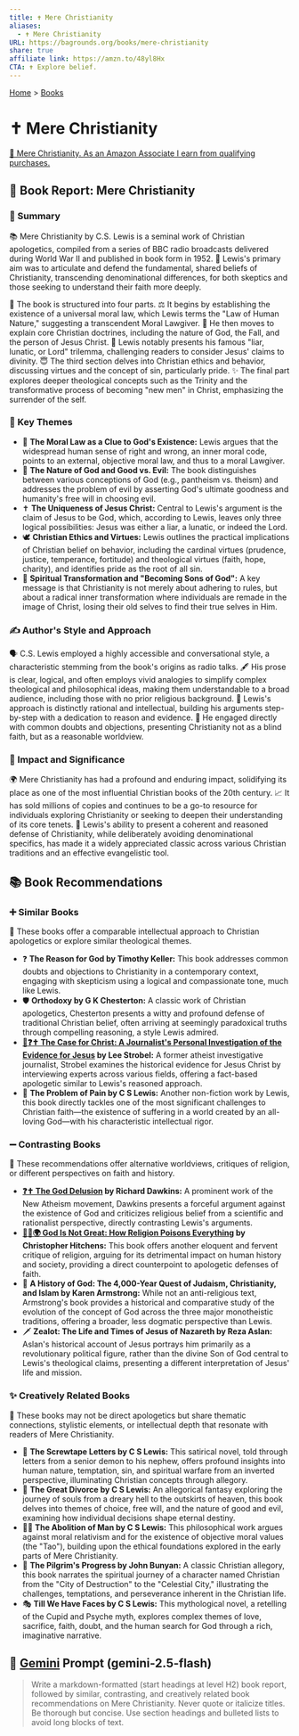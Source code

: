 ```yaml
---
title: ✝️ Mere Christianity
aliases:
  - ✝️ Mere Christianity
URL: https://bagrounds.org/books/mere-christianity
share: true
affiliate link: https://amzn.to/48yl8Hx
CTA: ✝️ Explore belief.
---
```

[Home](../index.md) > [Books](./index.md)  
# ✝️ Mere Christianity  
[🛒 Mere Christianity. As an Amazon Associate I earn from qualifying purchases.](https://amzn.to/48yl8Hx)  
  
## 📖 Book Report: Mere Christianity  
  
### 📜 Summary  
  
📚 Mere Christianity by C.S. Lewis is a seminal work of Christian apologetics, compiled from a series of BBC radio broadcasts delivered during World War II and published in book form in 1952. 🎯 Lewis's primary aim was to articulate and defend the fundamental, shared beliefs of Christianity, transcending denominational differences, for both skeptics and those seeking to understand their faith more deeply.  
  
🧱 The book is structured into four parts. ⚖️ It begins by establishing the existence of a universal moral law, which Lewis terms the "Law of Human Nature," suggesting a transcendent Moral Lawgiver. 🙏 He then moves to explain core Christian doctrines, including the nature of God, the Fall, and the person of Jesus Christ. 👑 Lewis notably presents his famous "liar, lunatic, or Lord" trilemma, challenging readers to consider Jesus' claims to divinity. 😇 The third section delves into Christian ethics and behavior, discussing virtues and the concept of sin, particularly pride. ✨ The final part explores deeper theological concepts such as the Trinity and the transformative process of becoming "new men" in Christ, emphasizing the surrender of the self.  
  
### 🔑 Key Themes  
  
* 🧭 **The Moral Law as a Clue to God's Existence:** Lewis argues that the widespread human sense of right and wrong, an inner moral code, points to an external, objective moral law, and thus to a moral Lawgiver.  
* 🌟 **The Nature of God and Good vs. Evil:** The book distinguishes between various conceptions of God (e.g., pantheism vs. theism) and addresses the problem of evil by asserting God's ultimate goodness and humanity's free will in choosing evil.  
* ✝️ **The Uniqueness of Jesus Christ:** Central to Lewis's argument is the claim of Jesus to be God, which, according to Lewis, leaves only three logical possibilities: Jesus was either a liar, a lunatic, or indeed the Lord.  
* 🕊️ **Christian Ethics and Virtues:** Lewis outlines the practical implications of Christian belief on behavior, including the cardinal virtues (prudence, justice, temperance, fortitude) and theological virtues (faith, hope, charity), and identifies pride as the root of all sin.  
* 🌱 **Spiritual Transformation and "Becoming Sons of God":** A key message is that Christianity is not merely about adhering to rules, but about a radical inner transformation where individuals are remade in the image of Christ, losing their old selves to find their true selves in Him.  
  
### ✍️ Author's Style and Approach  
  
🗣️ C.S. Lewis employed a highly accessible and conversational style, a characteristic stemming from the book's origins as radio talks. 🖋️ His prose is clear, logical, and often employs vivid analogies to simplify complex theological and philosophical ideas, making them understandable to a broad audience, including those with no prior religious background. 🧠 Lewis's approach is distinctly rational and intellectual, building his arguments step-by-step with a dedication to reason and evidence. 🤔 He engaged directly with common doubts and objections, presenting Christianity not as a blind faith, but as a reasonable worldview.  
  
### 💯 Impact and Significance  
  
🌍 Mere Christianity has had a profound and enduring impact, solidifying its place as one of the most influential Christian books of the 20th century. 📈 It has sold millions of copies and continues to be a go-to resource for individuals exploring Christianity or seeking to deepen their understanding of its core tenets. 🤝 Lewis's ability to present a coherent and reasoned defense of Christianity, while deliberately avoiding denominational specifics, has made it a widely appreciated classic across various Christian traditions and an effective evangelistic tool.  
  
## 📚 Book Recommendations  
  
### ➕ Similar Books  
  
📖 These books offer a comparable intellectual approach to Christian apologetics or explore similar theological themes.  
  
* ❓ **The Reason for God by Timothy Keller:** This book addresses common doubts and objections to Christianity in a contemporary context, engaging with skepticism using a logical and compassionate tone, much like Lewis.  
* 🛡️ **Orthodoxy by G K Chesterton:** A classic work of Christian apologetics, Chesterton presents a witty and profound defense of traditional Christian belief, often arriving at seemingly paradoxical truths through compelling reasoning, a style Lewis admired.  
* **[📰❓✝️ The Case for Christ: A Journalist's Personal Investigation of the Evidence for Jesus](./the-case-for-christ-a-journalists-personal-investigation-of-the-evidence-for-jesus.md) by Lee Strobel:** A former atheist investigative journalist, Strobel examines the historical evidence for Jesus Christ by interviewing experts across various fields, offering a fact-based apologetic similar to Lewis's reasoned approach.  
* 🤕 **The Problem of Pain by C S Lewis:** Another non-fiction work by Lewis, this book directly tackles one of the most significant challenges to Christian faith—the existence of suffering in a world created by an all-loving God—with his characteristic intellectual rigor.  
  
### ➖ Contrasting Books  
  
📖 These recommendations offer alternative worldviews, critiques of religion, or different perspectives on faith and history.  
  
* **[❓✝️ The God Delusion](./the-god-delusion.md) by Richard Dawkins:** A prominent work of the New Atheism movement, Dawkins presents a forceful argument against the existence of God and criticizes religious belief from a scientific and rationalist perspective, directly contrasting Lewis's arguments.  
* **[🙏🚫🌍 God Is Not Great: How Religion Poisons Everything](./god-is-not-great-how-religion-poisons-everything.md) by Christopher Hitchens:** This book offers another eloquent and fervent critique of religion, arguing for its detrimental impact on human history and society, providing a direct counterpoint to apologetic defenses of faith.  
* 📜 **A History of God: The 4,000-Year Quest of Judaism, Christianity, and Islam by Karen Armstrong:** While not an anti-religious text, Armstrong's book provides a historical and comparative study of the evolution of the concept of God across the three major monotheistic traditions, offering a broader, less dogmatic perspective than Lewis.  
* 🗡️ **Zealot: The Life and Times of Jesus of Nazareth by Reza Aslan:** Aslan's historical account of Jesus portrays him primarily as a revolutionary political figure, rather than the divine Son of God central to Lewis's theological claims, presenting a different interpretation of Jesus' life and mission.  
  
### ✨ Creatively Related Books  
  
📖 These books may not be direct apologetics but share thematic connections, stylistic elements, or intellectual depth that resonate with readers of Mere Christianity.  
  
* 👹 **The Screwtape Letters by C S Lewis:** This satirical novel, told through letters from a senior demon to his nephew, offers profound insights into human nature, temptation, sin, and spiritual warfare from an inverted perspective, illuminating Christian concepts through allegory.  
* 🚌 **The Great Divorce by C S Lewis:** An allegorical fantasy exploring the journey of souls from a dreary hell to the outskirts of heaven, this book delves into themes of choice, free will, and the nature of good and evil, examining how individual decisions shape eternal destiny.  
* 🧑‍🏫 **The Abolition of Man by C S Lewis:** This philosophical work argues against moral relativism and for the existence of objective moral values (the "Tao"), building upon the ethical foundations explored in the early parts of Mere Christianity.  
* 🚶 **The Pilgrim's Progress by John Bunyan:** A classic Christian allegory, this book narrates the spiritual journey of a character named Christian from the "City of Destruction" to the "Celestial City," illustrating the challenges, temptations, and perseverance inherent in the Christian life.  
* 🎭 **Till We Have Faces by C S Lewis:** This mythological novel, a retelling of the Cupid and Psyche myth, explores complex themes of love, sacrifice, faith, doubt, and the human search for God through a rich, imaginative narrative.  
  
## 💬 [Gemini](https://gemini.google.com) Prompt (gemini-2.5-flash)  
> Write a markdown-formatted (start headings at level H2) book report, followed by similar, contrasting, and creatively related book recommendations on Mere Christianity. Never quote or italicize titles. Be thorough but concise. Use section headings and bulleted lists to avoid long blocks of text.